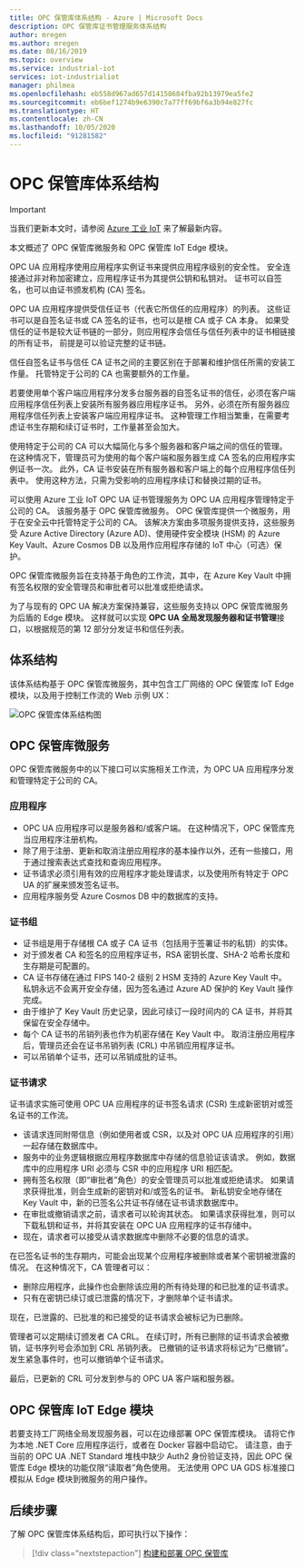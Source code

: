 ```yaml
---
title: OPC 保管库体系结构 - Azure | Microsoft Docs
description: OPC 保管库证书管理服务体系结构
author: mregen
ms.author: mregen
ms.date: 08/16/2019
ms.topic: overview
ms.service: industrial-iot
services: iot-industrialiot
manager: philmea
ms.openlocfilehash: eb558d967ad657d14158684fba92b13979ea5fe2
ms.sourcegitcommit: eb6bef1274b9e6390c7a77ff69bf6a3b94e827fc
ms.translationtype: HT
ms.contentlocale: zh-CN
ms.lasthandoff: 10/05/2020
ms.locfileid: "91281582"
---
```

# <a name="opc-vault-architecture"></a>OPC 保管库体系结构

> [!IMPORTANT]
> 当我们更新本文时，请参阅 [Azure 工业 IoT](https://azure.github.io/Industrial-IoT/) 来了解最新内容。

本文概述了 OPC 保管库微服务和 OPC 保管库 IoT Edge 模块。

OPC UA 应用程序使用应用程序实例证书来提供应用程序级别的安全性。 安全连接通过非对称加密建立，应用程序证书为其提供公钥和私钥对。 证书可以自签名，也可以由证书颁发机构 (CA) 签名。

OPC UA 应用程序提供受信任证书（代表它所信任的应用程序）的列表。 这些证书可以是自签名证书或 CA 签名的证书，也可以是根 CA 或子 CA 本身。 如果受信任的证书是较大证书链的一部分，则应用程序会信任与信任列表中的证书相链接的所有证书， 前提是可以验证完整的证书链。

信任自签名证书与信任 CA 证书之间的主要区别在于部署和维护信任所需的安装工作量。 托管特定于公司的 CA 也需要额外的工作量。 

若要使用单个客户端应用程序分发多台服务器的自签名证书的信任，必须在客户端应用程序信任列表上安装所有服务器应用程序证书。 另外，必须在所有服务器应用程序信任列表上安装客户端应用程序证书。 这种管理工作相当繁重，在需要考虑证书生存期和续订证书时，工作量甚至会加大。

使用特定于公司的 CA 可以大幅简化与多个服务器和客户端之间的信任的管理。 在这种情况下，管理员可为使用的每个客户端和服务器生成 CA 签名的应用程序实例证书一次。 此外，CA 证书安装在所有服务器和客户端上的每个应用程序信任列表中。 使用这种方法，只需为受影响的应用程序续订和替换过期的证书。

可以使用 Azure 工业 IoT OPC UA 证书管理服务为 OPC UA 应用程序管理特定于公司的 CA。 该服务基于 OPC 保管库微服务。 OPC 保管库提供一个微服务，用于在安全云中托管特定于公司的 CA。 该解决方案由多项服务提供支持，这些服务受 Azure Active Directory (Azure AD)、使用硬件安全模块 (HSM) 的 Azure Key Vault、Azure Cosmos DB 以及用作应用程序存储的 IoT 中心（可选）保护。

OPC 保管库微服务旨在支持基于角色的工作流，其中，在 Azure Key Vault 中拥有签名权限的安全管理员和审批者可以批准或拒绝请求。

为了与现有的 OPC UA 解决方案保持兼容，这些服务支持以 OPC 保管库微服务为后盾的 Edge 模块。 这样就可以实现 **OPC UA 全局发现服务器和证书管理**接口，以根据规范的第 12 部分分发证书和信任列表。 


## <a name="architecture"></a>体系结构

该体系结构基于 OPC 保管库微服务，其中包含工厂网络的 OPC 保管库 IoT Edge 模块，以及用于控制工作流的 Web 示例 UX：

![OPC 保管库体系结构图](media/overview-opc-vault-architecture/opc-vault.png)

## <a name="opc-vault-microservice"></a>OPC 保管库微服务

OPC 保管库微服务中的以下接口可以实施相关工作流，为 OPC UA 应用程序分发和管理特定于公司的 CA。

### <a name="application"></a>应用程序 
- OPC UA 应用程序可以是服务器和/或客户端。 在这种情况下，OPC 保管库充当应用程序注册机构。 
- 除了用于注册、更新和取消注册应用程序的基本操作以外，还有一些接口，用于通过搜索表达式查找和查询应用程序。 
- 证书请求必须引用有效的应用程序才能处理请求，以及使用所有特定于 OPC UA 的扩展来颁发签名证书。 
- 应用程序服务受 Azure Cosmos DB 中的数据库的支持。

### <a name="certificate-group"></a>证书组
- 证书组是用于存储根 CA 或子 CA 证书（包括用于签署证书的私钥）的实体。 
- 对于颁发者 CA 和签名的应用程序证书，RSA 密钥长度、SHA-2 哈希长度和生存期是可配置的。 
- CA 证书存储在通过 FIPS 140-2 级别 2 HSM 支持的 Azure Key Vault 中。 私钥永远不会离开安全存储，因为签名通过 Azure AD 保护的 Key Vault 操作完成。 
- 由于维护了 Key Vault 历史记录，因此可续订一段时间内的 CA 证书，并将其保留在安全存储中。 
- 每个 CA 证书的吊销列表也作为机密存储在 Key Vault 中。 取消注册应用程序后，管理员还会在证书吊销列表 (CRL) 中吊销应用程序证书。
- 可以吊销单个证书，还可以吊销成批的证书。

### <a name="certificate-request"></a>证书请求
证书请求实施可使用 OPC UA 应用程序的证书签名请求 (CSR) 生成新密钥对或签名证书的工作流。 
- 该请求连同附带信息（例如使用者或 CSR，以及对 OPC UA 应用程序的引用）一起存储在数据库中。 
- 服务中的业务逻辑根据应用程序数据库中存储的信息验证该请求。 例如，数据库中的应用程序 URI 必须与 CSR 中的应用程序 URI 相匹配。
- 拥有签名权限（即“审批者”角色）的安全管理员可以批准或拒绝请求。 如果请求获得批准，则会生成新的密钥对和/或签名的证书。 新私钥安全地存储在 Key Vault 中，新的已签名公共证书存储在证书请求数据库中。
- 在审批或撤销请求之前，请求者可以轮询其状态。 如果请求获得批准，则可以下载私钥和证书，并将其安装在 OPC UA 应用程序的证书存储中。
- 现在，请求者可以接受从请求数据库中删除不必要的信息的请求。 

在已签名证书的生存期内，可能会出现某个应用程序被删除或者某个密钥被泄露的情况。 在这种情况下，CA 管理者可以：
- 删除应用程序，此操作也会删除该应用的所有待处理的和已批准的证书请求。 
- 只有在密钥已续订或已泄露的情况下，才删除单个证书请求。

现在，已泄露的、已批准的和已接受的证书请求会被标记为已删除。

管理者可以定期续订颁发者 CA CRL。 在续订时，所有已删除的证书请求会被撤销，证书序列号会添加到 CRL 吊销列表。 已撤销的证书请求将标记为“已撤销”。 发生紧急事件时，也可以撤销单个证书请求。

最后，已更新的 CRL 可分发到参与的 OPC UA 客户端和服务器。

## <a name="opc-vault-iot-edge-module"></a>OPC 保管库 IoT Edge 模块
若要支持工厂网络全局发现服务器，可以在边缘部署 OPC 保管库模块。 请将它作为本地 .NET Core 应用程序运行，或者在 Docker 容器中启动它。 请注意，由于当前的 OPC UA .NET Standard 堆栈中缺少 Auth2 身份验证支持，因此 OPC 保管库 Edge 模块的功能仅限“读取者”角色使用。 无法使用 OPC UA GDS 标准接口模拟从 Edge 模块到微服务的用户操作。

## <a name="next-steps"></a>后续步骤

了解 OPC 保管库体系结构后，即可执行以下操作：

> [!div class="nextstepaction"]
> [构建和部署 OPC 保管库](howto-opc-vault-deploy.md)

